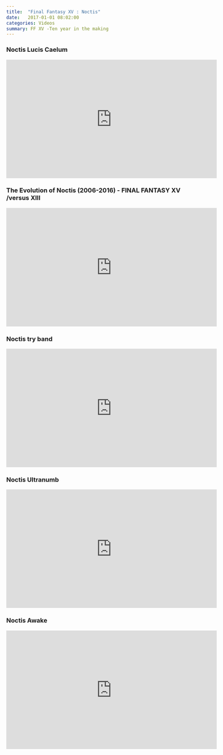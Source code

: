 ```yaml
---
title:  "Final Fantasy XV : Noctis"
date:   2017-01-01 08:02:00
categories: Videos
summary: FF XV -Ten year in the making
---
```


### Noctis Lucis Caelum

<iframe width="560" height="315" src="https://www.youtube.com/embed/BSCzG2Hf3gk" frameborder="0" allowfullscreen></iframe>

### The Evolution of Noctis (2006-2016) - FINAL FANTASY XV /versus XIII

<iframe width="560" height="315" src="https://www.youtube.com/embed/f44oTWQfT2I" frameborder="0" allowfullscreen></iframe>

### Noctis try band

<iframe width="560" height="315" src="https://www.youtube.com/embed/fQ2QxKscyT4" frameborder="0" allowfullscreen></iframe>

### Noctis Ultranumb

<iframe width="560" height="315" src="https://www.youtube.com/embed/mU5IxJUqNn4" frameborder="0" allowfullscreen></iframe>

### Noctis Awake

<iframe width="560" height="315" src="https://www.youtube.com/embed/uHBTlsIt-js" frameborder="0" allowfullscreen></iframe>

